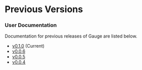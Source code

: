 # Previous Versions

### User Documentation

Documentation for previous releases of Gauge are listed below.

- [v0.1.0](/documentation/user/current) (Current)
- [v0.0.6](/documentation/user/0.0.6)
- [v0.0.5](/documentation/user/0.0.5)
- [v0.0.4](/documentation/user/0.0.4)
